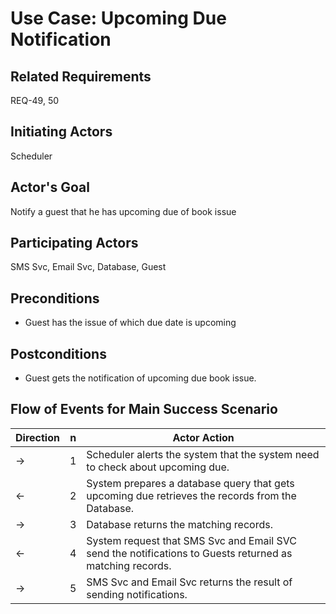 # Use Case: Upcoming Due Notification

## **Related Requirements**

REQ-49, 50

## **Initiating Actors**

Scheduler

## **Actor's Goal**

Notify a guest that he has upcoming due of book issue

## **Participating Actors**

SMS Svc, Email Svc, Database, Guest

## **Preconditions**

- Guest has the issue of which due date is upcoming

## **Postconditions**

- Guest gets the notification of upcoming due book issue.

## Flow of Events for Main Success Scenario

| Direction | n   | Actor Action                                                                                             |
| --------- | --- | -------------------------------------------------------------------------------------------------------- |
| →         | 1   | Scheduler alerts the system that the system need to check about upcoming due.                            |
| ←         | 2   | System prepares a database query that gets upcoming due retrieves the records from the Database.         |
| →         | 3   | Database returns the matching records.                                                                   |
| ←         | 4   | System request that SMS Svc and Email SVC send the notifications to Guests returned as matching records. |
| →         | 5   | SMS Svc and Email Svc returns the result of sending notifications.                                       |

